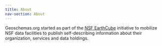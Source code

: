 ```yaml
---
title: About
nav-section: About
---
```


Geoschemas.org started as part of the [NSF EarthCube](https://earthcube.org) initiative to mobilize NSF data facilities to publish self-describing information about their organization, services and data holdings.
